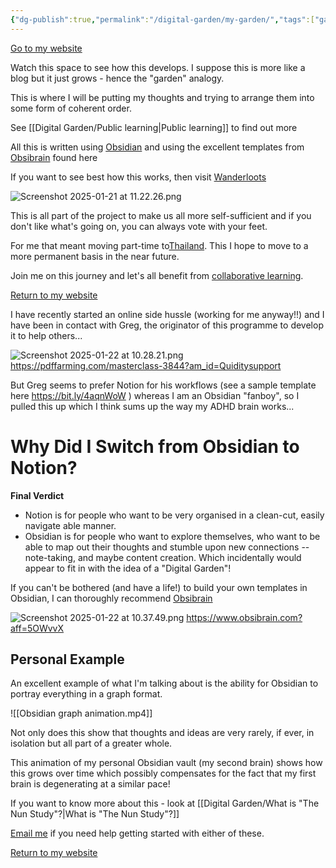 ```yaml
---
{"dg-publish":true,"permalink":"/digital-garden/my-garden/","tags":["gardenEntry"]}
---
```


[Go to my website](https://quiditysupport.com/about)

Watch this space to see how this develops. I suppose this is more like a blog but it just grows - hence the "garden" analogy.

This is where I will be putting my thoughts and trying to arrange them into some form of coherent order.

See [[Digital Garden/Public learning\|Public learning]] to find out more

All this is written using [Obsidian](https://obsidian.md/) and using the excellent templates from [Obsibrain](https://www.obsibrain.com/?aff=5OWvvX) found here

If you want to see best how this works, then visit [Wanderloots](https://wanderloots.xyz/)

![Screenshot 2025-01-21 at 11.22.26.png](/img/user/assets/Screenshot%202025-01-21%20at%2011.22.26.png)

This is all part of the project to make us all more self-sufficient and if you don't like what's going on, you can always vote with your feet.

For me that meant moving part-time to[Thailand](https://quiditysupport.com/design-a-life/). This I hope to move to a more permanent basis in the near future.

Join me on this journey and let's all benefit from [collaborative learning](https://www.sciencedirect.com/science/article/pii/S1877042811030205).

[Return to my website](https://quiditysupport.com/about)

I have recently started an online side hussle (working for me anyway!!) and I have been in contact with Greg, the originator of this programme to develop it to help others...

![Screenshot 2025-01-22 at 10.28.21.png](/img/user/assets/Screenshot%202025-01-22%20at%2010.28.21.png)
https://pdffarming.com/masterclass-3844?am_id=Quiditysupport

But Greg seems to prefer Notion for his workflows (see a sample template here https://bit.ly/4aqnWoW ) whereas I am an Obsidian "fanboy", so I pulled this up which I think sums up the way my ADHD brain works...

# Why Did I Switch from Obsidian to Notion?

**Final Verdict**

- Notion is for people who want to be very organised in a clean-cut, easily navigate able manner.
- Obsidian is for people who want to explore themselves, who want to be able to map out their thoughts and stumble upon new connections -- note-taking, and maybe content creation.
Which incidentally would appear to fit in with the idea of a "Digital Garden"!

If you can't be bothered (and have a life!) to build your own templates in Obsidian, I can thoroughly recommend [Obsibrain](https://www.obsibrain.com/?aff=5OWvvX)

![Screenshot 2025-01-22 at 10.37.49.png](/img/user/assets/Screenshot%202025-01-22%20at%2010.37.49.png)
https://www.obsibrain.com?aff=5OWvvX

## Personal Example

An excellent example of what I'm talking about is the ability for Obsidian to portray everything in a graph format.

![[Obsidian graph animation.mp4]]

Not only does this show that thoughts and ideas are very rarely, if ever, in isolation but all part of a greater whole.

This animation of my personal Obsidian vault (my second brain) shows how this grows over time which possibly compensates for the fact that my first brain is degenerating at a similar pace!

If you want to know more about this - look at [[Digital Garden/What is "The Nun Study"?\|What is "The Nun Study"?]]

[Email me](mailto:chris@quiditysupport.com) if you need help getting started with either of these.

[Return to my website](https://quiditysupport.com/about)

